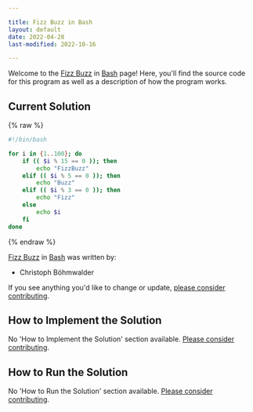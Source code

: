 ```yaml
---

title: Fizz Buzz in Bash
layout: default
date: 2022-04-28
last-modified: 2022-10-16

---
```


Welcome to the [Fizz Buzz](https://sampleprograms.io/projects/fizz-buzz) in [Bash](https://sampleprograms.io/languages/bash) page! Here, you'll find the source code for this program as well as a description of how the program works.

## Current Solution

{% raw %}

```bash
#!/bin/bash

for i in {1..100}; do
    if (( $i % 15 == 0 )); then
        echo "FizzBuzz"
    elif (( $i % 5 == 0 )); then
        echo "Buzz"
    elif (( $i % 3 == 0 )); then
        echo "Fizz"
    else
        echo $i
    fi
done
```

{% endraw %}

[Fizz Buzz](https://sampleprograms.io/projects/fizz-buzz) in [Bash](https://sampleprograms.io/languages/bash) was written by:

- Christoph Böhmwalder

If you see anything you'd like to change or update, [please consider contributing](https://github.com/TheRenegadeCoder/sample-programs).

## How to Implement the Solution

No 'How to Implement the Solution' section available. [Please consider contributing](https://github.com/TheRenegadeCoder/sample-programs-website).

## How to Run the Solution

No 'How to Run the Solution' section available. [Please consider contributing](https://github.com/TheRenegadeCoder/sample-programs-website).